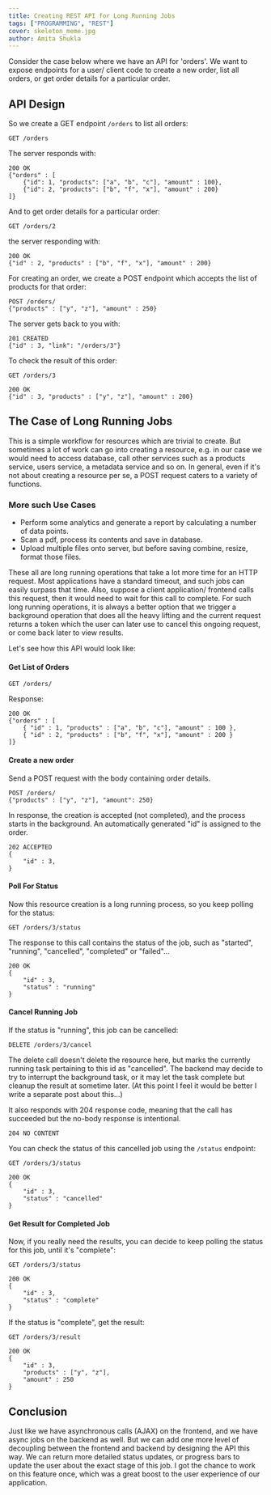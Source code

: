```yaml
---
title: Creating REST API for Long Running Jobs
tags: ["PROGRAMMING", "REST"]
cover: skeleton_meme.jpg
author: Amita Shukla
---
```


Consider the case below where we have an API for 'orders'. We want to expose endpoints for a user/ client code to create a new order, list all orders, or get order details for a particular order.

## API Design
So we create a GET endpoint `/orders` to list all orders:
```atom
GET /orders
```
The server responds with:
```atom
200 OK
{"orders" : [
    {"id": 1, "products": ["a", "b", "c"], "amount" : 100},
    {"id": 2, "products": ["b", "f", "x"], "amount" : 200}
]}
```
And to get order details for a particular order:
```atom
GET /orders/2
```
the server responding with:
```atom
200 OK
{"id" : 2, "products" : ["b", "f", "x"], "amount" : 200}
```
For creating an order, we create a POST endpoint which accepts the list of products for that order:
```atom
POST /orders/
{"products" : ["y", "z"], "amount" : 250}
```
The server gets back to you with:
```atom
201 CREATED
{"id" : 3, "link": "/orders/3"}
```
To check the result of this order:
```atom
GET /orders/3
```
```atom
200 OK
{"id" : 3, "products" : ["y", "z"], "amount" : 200}
```
## The Case of Long Running Jobs
This is a simple workflow for resources which are trivial to create. But sometimes a lot of work can go into creating a resource, e.g. in our case we would need to access database,  call other services such as a products service, users service, a metadata service and so on. In general, even if it's not about creating a resource per se, a POST request caters to a variety of functions.

<re-img src="skeleton_meme.jpg"></re-img>

### More such Use Cases
- Perform some analytics and generate a report by calculating a number of data points. 
- Scan a pdf, process its contents and save in database.
- Upload multiple files onto server, but before saving combine, resize, format those files.

These all are long running operations that take a lot more time for an HTTP request. Most applications have a standard timeout, and such jobs can easily surpass that time. Also, suppose a client application/ frontend calls this request, then it would need to wait for this call to complete. For such long running operations, it is always a better option that we trigger a background operation that does all the heavy lifting and the current request returns a token which the user can later use to cancel this ongoing request, or come back later to view results.

Let's see how this API would look like:

#### Get List of Orders
```atom
GET /orders/
```
Response:
```atom
200 OK
{"orders" : [
    { "id" : 1, "products" : ["a", "b", "c"], "amount" : 100 }, 
    { "id" : 2, "products" : ["b", "f", "x"], "amount" : 200 }
]}
```
#### Create a new order 
Send a POST request with the body containing order details.
```atom
POST /orders/
{"products" : ["y", "z"], "amount": 250}
```
In response, the creation is accepted (not completed), and the process starts in the background. An automatically generated "id" is assigned to the order.
```atom
202 ACCEPTED
{
    "id" : 3,
}
```
#### Poll For Status
Now this resource creation is a long running process, so you keep polling for the status:
```atom
GET /orders/3/status
```
The response to this call contains the status of the job, such as "started", "running", "cancelled", "completed" or "failed"...
```atom
200 OK
{
    "id" : 3,
    "status" : "running"
}
```
#### Cancel Running Job
If the status is "running", this job can be cancelled:
```atom
DELETE /orders/3/cancel
```
The delete call doesn't delete the resource here, but marks the currently running task pertaining to this id as "cancelled". The backend may decide to try to interrupt the background task, or it may let the task complete but cleanup the result at sometime later. (At this point I feel it would be better I write a separate post about this...)

It also responds with 204 response code, meaning that the call has succeeded but the no-body response is intentional.
```atom
204 NO CONTENT 
```
You can check the status of this cancelled job using the `/status` endpoint:
```atom
GET /orders/3/status
```
```atom
200 OK
{
    "id" : 3,
    "status" : "cancelled"
}
```
#### Get Result for Completed Job
Now, if you really need the results, you can decide to keep polling the status for this job, until it's "complete":
```atom
GET /orders/3/status
```
```atom
200 OK
{
    "id" : 3,
    "status" : "complete"
}
```
If the status is "complete", get the result:
```atom
GET /orders/3/result
```
```atom
200 OK
{
    "id" : 3,
    "products" : ["y", "z"],
    "amount" : 250
}
```

## Conclusion
Just like we have asynchronous calls (AJAX) on the frontend, and we have async jobs on the backend as well. But we can add one more level of decoupling between the frontend and backend by designing the API this way. We can return more detailed status updates, or progress bars to update the user about the exact stage of this job. I got the chance to work on this feature once, which was a great boost to the user experience of our application. 